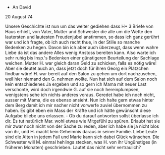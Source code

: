+ An David

 20 August 74

Unsere Geschichte ist nun um das weiter gediehen dass H<esse>* 3 Briefe von Haus erhielt, von Vater, Mutter und Schwester die alle um die Wette den lautersten und lautesten Freudenjubel anstimmen, so dass ich ganz gerührt war und ich fragte, ob ich auch recht thue, in der Stille so manche Bedenken zu hegen. Davon bin ich aber auch überzeugt, dass wenn wahre Liebe da ist das andere Alles wenig Anstoss bereiten kann. Also warte ich sehr ruhig bis Insp.'s Bedenken einer günstigeren Beurteilung der Sachlage weichen. Mutter H. war gleich daran Geld zu schicken, falls es nötig wäre! Aber sie deutet auch an, dass jetzt doch für ihren Georg ein Plätzchen findbar wäre! H. war bereit auf den Salon zu gehen um dort nachzusehen, weil hier niemand den G. nehmen wollte. Nun hat sich auf dem Salon noch kein entschiedenes Ja ergeben und so gern ich Mama mit neuer Last verschonte, wird doch irgendwie G. auf sie noch hereinplumpsen, wenigstens sehe ich nichts anderes voraus. Geredet habe ich noch nicht, ausser mit Mama, die es ebenso ansieht. Nun ich halte gern etwas hinter dem Berg damit ich mir nacher nicht vorwerfe zuviel übernommen zu haben. Es gibt eben ein Mass der Kräfte und ich hätte gewünscht diese Aufgabe bliebe uns erlassen. - Ob du darauf antworten sollst überlasse ich dir. Es tut natürlich Mar. wohl etwas wie Mitgefühl zu spüren. Erlaubt hat sie mir zwar noch nicht von der Sache zu reden, aber ich habe sie ja nicht blos von ihr, und H. macht kein Geheimnis daraus in seiner Familie. Liebe Leute sind die Alten in jedem Fall und Marie kann sich dabei Glück wünschen. Die Schwester will M. einmal hehlings stecken, was H. von ihr Ungünstiges (in früheren Monaten) geschrieben. Lautet das nicht sehr vertraulich?
